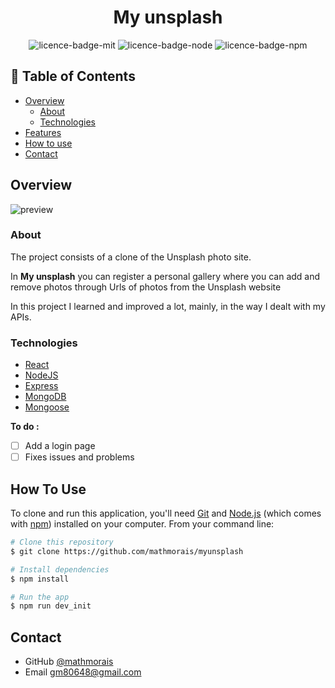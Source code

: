 <div align="center">
   
   # My unsplash
   
</div>

<div align="center">
<img alt="licence-badge-mit" src="https://img.shields.io/static/v1?label=licence&message=MIT&color=blue">
<img alt="licence-badge-node" src="https://img.shields.io/static/v1?label=node&message=v14.15.3&color=green">
<img alt="licence-badge-npm" src="https://img.shields.io/static/v1?label=npm&message=v6.14.9&color=green">
</div>

## 📝 Table of Contents

- [Overview](#overview)
  - [About](#about)
  - [Technologies](#technologys)
- [Features](#features)
- [How to use](#how-to-use)
- [Contact](#contact)

## Overview

![preview](./images/preview.gif)

### About

The project consists of a clone of the Unsplash photo site.

In **My unsplash** you can register a personal gallery where you can add and remove photos through Urls of photos from the Unsplash website

In this project I learned and improved a lot, mainly, in the way I dealt with my APIs.

### Technologies

- [React](https://reactjs.org/)
- [NodeJS](https://nodejs.org/en/)
- [Express](https://expressjs.com/)
- [MongoDB](https://www.mongodb.com/)
- [Mongoose](https://mongoosejs.com/)


**To do :**

- [ ] Add a login page
- [ ] Fixes issues and problems

## How To Use

To clone and run this application, you'll need [Git](https://git-scm.com) and [Node.js](https://nodejs.org/en/download/) (which comes with [npm](http://npmjs.com)) installed on your computer. From your command line:

```bash
# Clone this repository
$ git clone https://github.com/mathmorais/myunsplash

# Install dependencies
$ npm install

# Run the app
$ npm run dev_init
```

## Contact

- GitHub [@mathmorais](https://github.com/mathmorais)
- Email [gm80648@gmail.com](mailto:gm80648@gmail.com)
